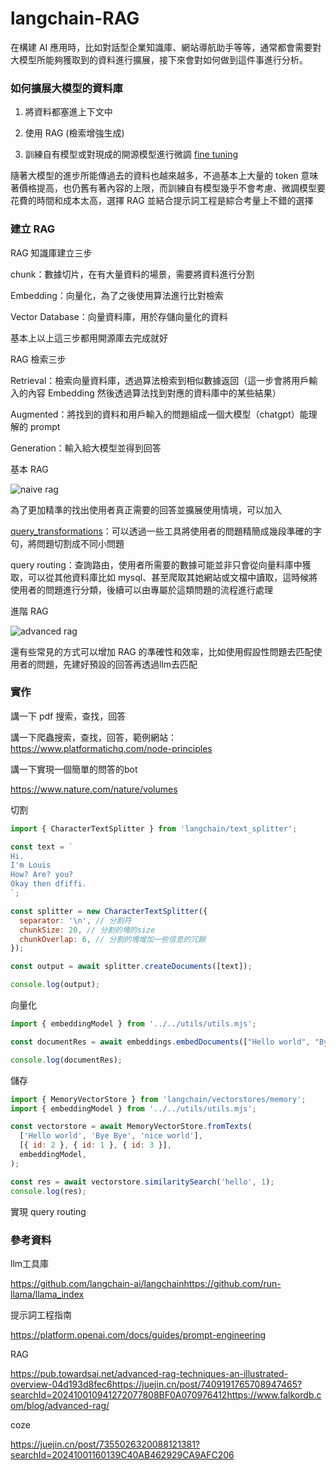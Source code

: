 # langchain-RAG

  

在構建 AI 應用時，比如對話型企業知識庫、網站導航助手等等，通常都會需要對大模型所能夠獲取到的資料進行擴展，接下來會對如何做到這件事進行分析。

  

### 如何擴展大模型的資料庫

  

1. 將資料都塞進上下文中

2. 使用 RAG (檢索增強生成)

3. 訓練自有模型或對現成的開源模型進行微調 [fine tuning](https://learn.microsoft.com/en-us/azure/ai-studio/concepts/fine-tuning-overview)

  

隨著大模型的進步所能傳過去的資料也越來越多，不過基本上大量的 token 意味著價格提高，也仍舊有著內容的上限，而訓練自有模型幾乎不會考慮、微調模型要花費的時間和成本太高，選擇 RAG 並結合提示詞工程是綜合考量上不錯的選擇

  

### 建立 RAG

  

RAG 知識庫建立三步

chunk：數據切片，在有大量資料的場景，需要將資料進行分割

Embedding：向量化，為了之後使用算法進行比對檢索

Vector Database：向量資料庫，用於存儲向量化的資料

  

基本上以上這三步都用開源庫去完成就好

  

RAG 檢索三步

Retrieval：檢索向量資料庫，透過算法檢索到相似數據返回（這一步會將用戶輸入的內容 Embedding 然後透過算法找到對應的資料庫中的某些結果）

Augmented：將找到的資料和用戶輸入的問題組成一個大模型（chatgpt）能理解的 prompt

Generation：輸入給大模型並得到回答

  

基本 RAG

  

![naive rag](assets/image.png)

  

為了更加精準的找出使用者真正需要的回答並擴展使用情境，可以加入

[query_transformations](https://docs.llamaindex.ai/en/stable/optimizing/advanced_retrieval/query_transformations/)：可以透過一些工具將使用者的問題精簡成幾段準確的字句，將問題切割成不同小問題

query routing：查詢路由，使用者所需要的數據可能並非只會從向量料庫中獲取，可以從其他資料庫比如 mysql、甚至爬取其她網站或文檔中讀取，這時候將使用者的問題進行分類，後續可以由專屬於這類問題的流程進行處理

  

進階 RAG

  

![advanced rag](assets/advance-rag.png)

  

還有些常見的方式可以增加 RAG 的準確性和效率，比如使用假設性問題去匹配使用者的問題，先建好預設的回答再透過llm去匹配

  

### 實作

  

講一下 pdf 搜索，查找，回答

講一下爬蟲搜索，查找，回答，範例網站：https://www.platformatichq.com/node-principles

講一下實現一個簡單的問答的bot

  

https://www.nature.com/nature/volumes

  

切割

```js
import { CharacterTextSplitter } from 'langchain/text_splitter';

const text = `
Hi.
I'm Louis
How? Are? you?
Okay then dfiffi.
`;

const splitter = new CharacterTextSplitter({
  separator: '\n', // 分割符
  chunkSize: 20, // 分割的塊的size
  chunkOverlap: 6, // 分割的塊增加一些信息的冗餘
});

const output = await splitter.createDocuments([text]);

console.log(output);
```

向量化
```js
import { embeddingModel } from '../../utils/utils.mjs';

const documentRes = await embeddings.embedDocuments(["Hello world", "Bye bye"]);

console.log(documentRes);
```

儲存
```js
import { MemoryVectorStore } from 'langchain/vectorstores/memory';
import { embeddingModel } from '../../utils/utils.mjs';

const vectorstore = await MemoryVectorStore.fromTexts(
  ['Hello world', 'Bye Bye', 'nice world'],
  [{ id: 2 }, { id: 1 }, { id: 3 }],
  embeddingModel,
);

const res = await vectorstore.similaritySearch('hello', 1);
console.log(res);
```

實現 query routing

  

### 參考資料

  

llm工具庫

https://github.com/langchain-ai/langchainhttps://github.com/run-llama/llama_index

  

提示詞工程指南

https://platform.openai.com/docs/guides/prompt-engineering

  

RAG

https://pub.towardsai.net/advanced-rag-techniques-an-illustrated-overview-04d193d8fec6https://juejin.cn/post/7409191765708947465?searchId=202410010941272077808BF0A070976412https://www.falkordb.com/blog/advanced-rag/

  

coze

https://juejin.cn/post/7355026320088121381?searchId=20241001160139C40AB462929CA9AFC206